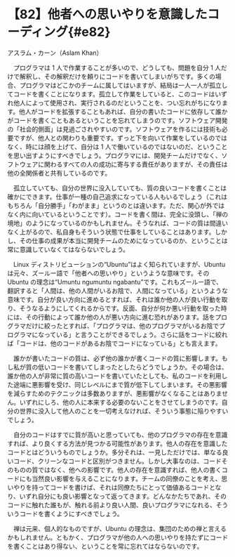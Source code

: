 # 【82】他者への思いやりを意識したコーディング{#e82}

<div class="author">アスラム・カーン（Aslam Khan）</div>

　プログラマは 1 人で作業することが多いので、どうしても、問題を自分 1 人だけで解釈し、その解釈だけを頼りにコードを書いてしまいがちです。多くの場合、プログラマはどこかのチームに属してはいますが、結局は一人一人が孤立してコードを書くことになります。孤立して作業をしていると、このコードはいずれ他人によって使用され、実行されるのだということを、つい忘れがちになります。他人がコードを拡張することもあれば、自分の書いたコードに依存して誰かがコードを書くこともあるということを忘れてしまうのです。ソフトウェア開発の「社会的側面」は見過ごされやすいのです。ソフトウェアを作るには技術も必要ですが、他人との関わりも重要です。ずっと下を向いて作業をしているのではなく、時には顔を上げて、自分は 1 人で働いているのではないのだ、ということを思い出すようにすべきでしょう。プログラマには、開発チームだけでなく、ソフトウェアに関わるすべての人の成功に寄与する責任がありますが、その責任は他の全関係者と共有しているのです。

　孤立していても、自分の世界に没入していても、質の良いコードを書くことは確かにできます。仕事が一種の自己追求になっている人もいるでしょう（これはもちろん「自分勝手」「わがまま」というのとは違います。ただ、関心が外ではなく内に向いているということです）。コードを書く間は、完全に没頭し、「禅の境地」のようになっているのかもしれません。そうなれば、コードの質は間違いなく上がるので、私自身もそういう状態で仕事をしていることはあります。しかし、その仕事の成果が本当に開発チームのためになっているのか、ということは常に意識していなくてはならないでしょう。

　Linux ディストリビューションの“Ubuntu”はよく知られていますが、Ubuntu は元々、ズールー語で「他者への思いやり」というような意味です。その Ubuntu の理念は“Umuntu ngumuntu ngabantu”です。これもズールー語で、翻訳すると「人間は、他の人間がいるお陰で、人間になっている」というような意味です。自分が良い方向に進めるとすれば、それは誰か他の人が良い行動を取り、そうなるようにしてくれるからです。反面、自分が何か悪い行動を取った時には、その行動によって誰か他の人が悪い方向に進む恐れがあります。話をプログラマだけに絞ったとすれば、「プログラマは、他のプログラマがいるお陰でプログラマになっている」と言うことができるでしょう。さらに話をコードに絞れば「コードは、他のコードがあるお陰でコードになっている」とも言えます。

　誰かが書いたコードの質は、必ず他の誰かが書くコードの質に影響します。もし私が質の低いコードを書いてしまったとしたらどうでしょうか。その場合は、誰か他の人が非常に質の高いコードを書いていたとしても、私のコードを利用した途端に悪影響を受け、同じレベルにまで質が低下してしまいます。その悪影響を減らすためのテクニックは多数ありますが、悪影響がなくなることはありません。いずれにしろ、他の人に本来する必要のないことをさせてしまうのです。自分の世界に没入して他人のことを一切考えなければ、そういう事態に陥りやすいでしょう。

　自分のコードはすでに質が高いと思っていても、他のプログラマの存在を意識すれば、より良くする方法が見つかる可能性があります。他人の存在を意識したコードとはどういうものでしょうか。多分それは、一見しただけでは、単なる良いコード、クリーンなコードと区別がつきません。しかし大事なのは、コードそのものの質ではなく、他への影響です。他人の存在を意識すれば、他人の書くコードにも当然良い影響を与えることになります。チームの同僚のことを考え、思いやりを持ってコードを書けば、それは同僚たちにとって価値あるコードとなり、いずれ自分にも良い影響となって返ってきます。どんなかたちであれ、そのコードに触れた誰もが、触れる前より良い人間、良いプログラマになれる、そういうコードを書くようにすべきでしょう。

　禅は元来、個人的なものですが、Ubuntu の理念は、集団のための禅と言えるかもしれません。ともかく、プログラマが他の人への思いやりを持たずにコードを書くことはあり得ない、ということを常に忘れてはならないのです。
